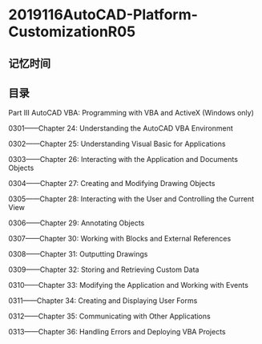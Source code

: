 # 2019116AutoCAD-Platform-CustomizationR05

## 记忆时间

## 目录

Part III AutoCAD VBA: Programming with VBA and ActiveX (Windows only)

0301——Chapter 24: Understanding the AutoCAD VBA Environment

0302——Chapter 25: Understanding Visual Basic for Applications

0303——Chapter 26: Interacting with the Application and Documents Objects

0304——Chapter 27: Creating and Modifying Drawing Objects

0305——Chapter 28: Interacting with the User and Controlling the Current View

0306——Chapter 29: Annotating Objects

0307——Chapter 30: Working with Blocks and External References

0308——Chapter 31: Outputting Drawings

0309——Chapter 32: Storing and Retrieving Custom Data

0310——Chapter 33: Modifying the Application and Working with Events

0311——Chapter 34: Creating and Displaying User Forms

0312——Chapter 35: Communicating with Other Applications

0313——Chapter 36: Handling Errors and Deploying VBA Projects

